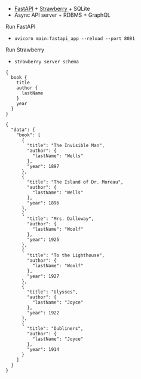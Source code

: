 * [FastAPI](https://fastapi.tiangolo.com/tutorial/first-steps/) + [Strawberry](https://strawberry.rocks/docs) + SQLite
* Async API server + RDBMS + GraphQL

Run FastAPI
* `uvicorn main:fastapi_app --reload --port 8081`

Run Strawberry
* `strawberry server schema`


```
{
  book {
    title
    author {
      lastName
    }
    year
  }
}
```

```
{
  "data": {
    "book": [
      {
        "title": "The Invisible Man",
        "author": {
          "lastName": "Wells"
        },
        "year": 1897
      },
      {
        "title": "The Island of Dr. Moreau",
        "author": {
          "lastName": "Wells"
        },
        "year": 1896
      },
      {
        "title": "Mrs. Dalloway",
        "author": {
          "lastName": "Woolf"
        },
        "year": 1925
      },
      {
        "title": "To the Lighthouse",
        "author": {
          "lastName": "Woolf"
        },
        "year": 1927
      },
      {
        "title": "Ulysses",
        "author": {
          "lastName": "Joyce"
        },
        "year": 1922
      },
      {
        "title": "Dubliners",
        "author": {
          "lastName": "Joyce"
        },
        "year": 1914
      }
    ]
  }
}
```